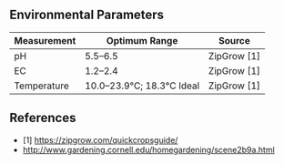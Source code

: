 ## Environmental Parameters

Measurement | Optimum Range | Source
--- | --- | ---
pH | 5.5–6.5 | ZipGrow [1]
EC | 1.2–2.4 | ZipGrow [1]
Temperature | 10.0–23.9°C; 18.3°C Ideal | ZipGrow [1]


## References

* [1] https://zipgrow.com/quickcropsguide/
* http://www.gardening.cornell.edu/homegardening/scene2b9a.html
